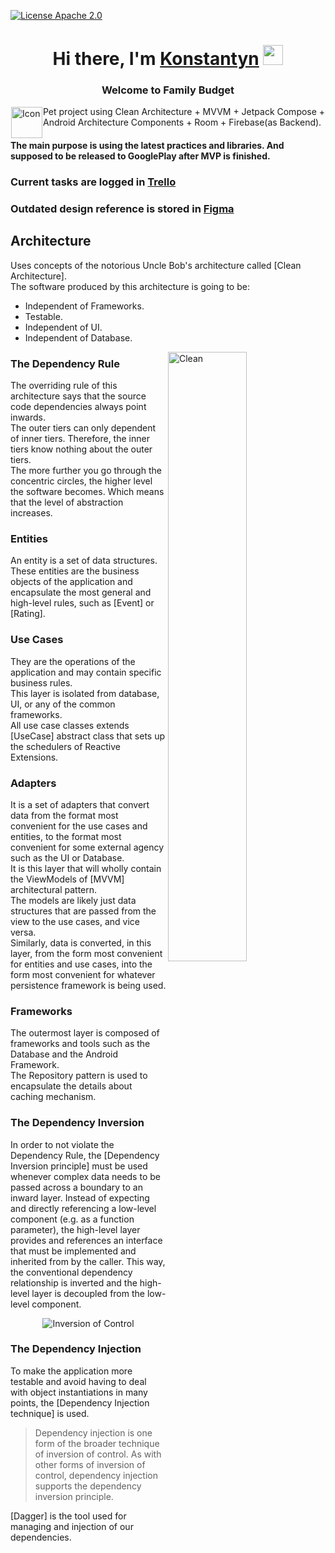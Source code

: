 [![License Apache 2.0](https://img.shields.io/badge/License-Apache%202.0-blue.svg?style=true)](http://www.apache.org/licenses/LICENSE-2.0)
<h1 align="center">Hi there, I'm <a href="www.linkedin.com/in/konstantyn-zakharchenko" target="_blank">Konstantyn</a> 
<img src="https://github.com/blackcater/blackcater/raw/main/images/Hi.gif" height="32"/></h1>
<h3 align="center">Welcome to Family Budget</h3>

<img alt="Icon" src="app/src/main/res/drawable/icon.png" align="left" hspace="1" vspace="1" height="50" width="50">

Pet project using Clean Architecture + MVVM + Jetpack Compose + Android Architecture Components + Room + Firebase(as Backend).</br>

#### The main purpose is using the latest practices and libraries. And supposed to be released to GooglePlay after MVP is finished.

### Current tasks are logged in <a href="https://trello.com/b/FmJ6gOiQ/familly-budget">Trello</a>
### Outdated design reference is stored in <a href="https://www.figma.com/file/4Cw2uln0NidMxZ05QjmumA/FamillySpandings?type=design&node-id=0-1&mode=design&t=XiyCtvm1NepIhYcm-0">Figma</a>

## Architecture

Uses concepts of the notorious Uncle Bob's architecture called [Clean Architecture].</br>
The software produced by this architecture is going to be:

* Independent of Frameworks.
* Testable.
* Independent of UI.
* Independent of Database.

<img alt='Clean' src="https://raw.githubusercontent.com/andremion/Theatre/master/art/clean.png" align="right" width="50%"/>

### The Dependency Rule

The overriding rule of this architecture says that the source code dependencies always point inwards.</br>
The outer tiers can only dependent of inner tiers. Therefore, the inner tiers know nothing about the outer tiers.</br>
The more further you go through the concentric circles, the higher level the software becomes. Which means that the level of abstraction increases.

### Entities

An entity is a set of data structures. These entities are the business objects of the application and encapsulate the most general and high-level rules, such as [Event] or [Rating].

### Use Cases

They are the operations of the application and may contain specific business rules.</br>
This layer is isolated from database, UI, or any of the common frameworks.</br>
All use case classes extends [UseCase] abstract class that sets up the schedulers of Reactive Extensions.</br>

### Adapters

It is a set of adapters that convert data from the format most convenient for the use cases and entities, to the format most convenient for some external agency such as the UI or Database.</br>
It is this layer that will wholly contain the ViewModels of [MVVM] architectural pattern.</br>
The models are likely just data structures that are passed from the view to the use cases, and vice versa.</br>
Similarly, data is converted, in this layer, from the form most convenient for entities and use cases, into the form most convenient for whatever persistence framework is being used.

### Frameworks

The outermost layer is composed of frameworks and tools such as the Database and the Android Framework.</br>
The Repository pattern is used to encapsulate the details about caching mechanism.

### The Dependency Inversion

In order to not violate the Dependency Rule, the [Dependency Inversion principle] must be used whenever complex data needs to be passed across a boundary to an inward layer. Instead of expecting and directly referencing a low-level component (e.g. as a function parameter), the high-level layer provides and references an interface that must be implemented and inherited from by the caller. This way, the conventional dependency relationship is inverted and the high-level layer is decoupled from the low-level component.

<p align="center">
  <img alt='Inversion of Control' src="https://raw.githubusercontent.com/andremion/Theatre/master/art/inversion_of_control.png"></br>
</p>

### The Dependency Injection

To make the application more testable and avoid having to deal with object instantiations in many points, the [Dependency Injection technique] is used. 

> Dependency injection is one form of the broader technique of inversion of control. As with other forms of inversion of control, dependency injection supports the dependency inversion principle.
 
[Dagger] is the tool used for managing and injection of our dependencies. 

